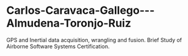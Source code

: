 # Carlos-Caravaca-Gallego---Almudena-Toronjo-Ruiz
GPS and Inertial data acquisition, wrangling and fusion. Brief Study of Airborne Software Systems Certification.
